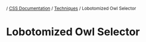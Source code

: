 <sub>/ [CSS Documentation](..) / [Techniques](.) / Lobotomized Owl Selector</sub>

# Lobotomized Owl Selector

[los]: https://alistapart.com/article/axiomatic-css-and-lobotomized-owls